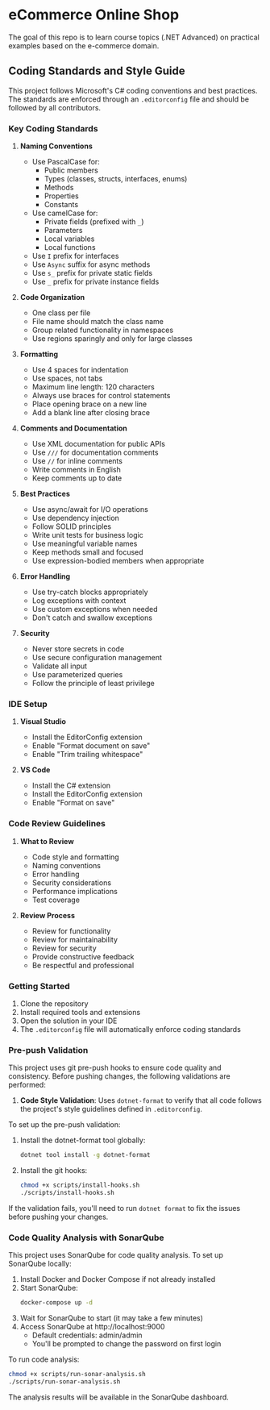 # eCommerce Online Shop

The goal of this repo is to learn course topics (.NET Advanced) on practical examples based on the e-commerce domain.

## Coding Standards and Style Guide

This project follows Microsoft's C# coding conventions and best practices. The standards are enforced through an `.editorconfig` file and should be followed by all contributors.

### Key Coding Standards

1. **Naming Conventions**

   - Use PascalCase for:
     - Public members
     - Types (classes, structs, interfaces, enums)
     - Methods
     - Properties
     - Constants
   - Use camelCase for:
     - Private fields (prefixed with `_`)
     - Parameters
     - Local variables
     - Local functions
   - Use `I` prefix for interfaces
   - Use `Async` suffix for async methods
   - Use `s_` prefix for private static fields
   - Use `_` prefix for private instance fields

2. **Code Organization**

   - One class per file
   - File name should match the class name
   - Group related functionality in namespaces
   - Use regions sparingly and only for large classes

3. **Formatting**

   - Use 4 spaces for indentation
   - Use spaces, not tabs
   - Maximum line length: 120 characters
   - Always use braces for control statements
   - Place opening brace on a new line
   - Add a blank line after closing brace

4. **Comments and Documentation**

   - Use XML documentation for public APIs
   - Use `///` for documentation comments
   - Use `//` for inline comments
   - Write comments in English
   - Keep comments up to date

5. **Best Practices**

   - Use async/await for I/O operations
   - Use dependency injection
   - Follow SOLID principles
   - Write unit tests for business logic
   - Use meaningful variable names
   - Keep methods small and focused
   - Use expression-bodied members when appropriate

6. **Error Handling**

   - Use try-catch blocks appropriately
   - Log exceptions with context
   - Use custom exceptions when needed
   - Don't catch and swallow exceptions

7. **Security**
   - Never store secrets in code
   - Use secure configuration management
   - Validate all input
   - Use parameterized queries
   - Follow the principle of least privilege

### IDE Setup

1. **Visual Studio**

   - Install the EditorConfig extension
   - Enable "Format document on save"
   - Enable "Trim trailing whitespace"

2. **VS Code**
   - Install the C# extension
   - Install the EditorConfig extension
   - Enable "Format on save"

### Code Review Guidelines

1. **What to Review**

   - Code style and formatting
   - Naming conventions
   - Error handling
   - Security considerations
   - Performance implications
   - Test coverage

2. **Review Process**
   - Review for functionality
   - Review for maintainability
   - Review for security
   - Provide constructive feedback
   - Be respectful and professional

### Getting Started

1. Clone the repository
2. Install required tools and extensions
3. Open the solution in your IDE
4. The `.editorconfig` file will automatically enforce coding standards

### Pre-push Validation

This project uses git pre-push hooks to ensure code quality and consistency. Before pushing changes, the following validations are performed:

1. **Code Style Validation**: Uses `dotnet-format` to verify that all code follows the project's style guidelines defined in `.editorconfig`.

To set up the pre-push validation:

1. Install the dotnet-format tool globally:

   ```bash
   dotnet tool install -g dotnet-format
   ```

2. Install the git hooks:
   ```bash
   chmod +x scripts/install-hooks.sh
   ./scripts/install-hooks.sh
   ```

If the validation fails, you'll need to run `dotnet format` to fix the issues before pushing your changes.

### Code Quality Analysis with SonarQube

This project uses SonarQube for code quality analysis. To set up SonarQube locally:

1. Install Docker and Docker Compose if not already installed
2. Start SonarQube:
   ```bash
   docker-compose up -d
   ```
3. Wait for SonarQube to start (it may take a few minutes)
4. Access SonarQube at http://localhost:9000
   - Default credentials: admin/admin
   - You'll be prompted to change the password on first login

To run code analysis:

```bash
chmod +x scripts/run-sonar-analysis.sh
./scripts/run-sonar-analysis.sh
```

The analysis results will be available in the SonarQube dashboard.
